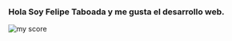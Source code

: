 ### Hola Soy Felipe Taboada y me gusta el desarrollo web.

![my score](https://github-readme-stats.vercel.app/api?username=ftaboada&&show_icons=true&title_color=ffffff&icon_color=bb2acf&text_color=daf7dc&bg_color=151515)
